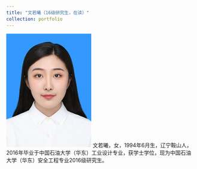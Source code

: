 ```yaml
---
title: "文若曦（16级研究生，在读）"
collection: portfolio
---
```


![](/images/wenruoxi.png)
文若曦，女，1994年6月生，辽宁鞍山人，2016年毕业于中国石油大学（华东）工业设计专业，获学士学位，现为中国石油大学（华东）安全工程专业2016级研究生。